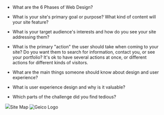 - What are the 6 Phases of Web Design?


- What is your site's primary goal or purpose? What kind of content will your site feature?


- What is your target audience's interests and how do you see your site addressing them?


- What is the primary "action" the user should take when coming to your site? Do you want them to search for information, contact you, or see your portfolio? It's ok to have several actions at once, or different actions for different kinds of visitors.


- What are the main things someone should know about design and user experience?


- What is user experience design and why is it valuable? 


- Which parts of the challenge did you find tedious?


<img src="/users/lmarkzon/dbc/phase-0/week-2/imgs/site-map.png">Site Map
<img alt="Geico Logo" src="/users/lmarkzon/dbc/phase-0/week-2/imgs/geicoimg.gif"/>